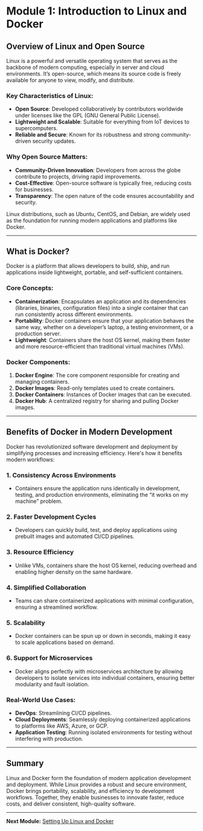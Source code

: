 # Module 1: Introduction to Linux and Docker

## Overview of Linux and Open Source

Linux is a powerful and versatile operating system that serves as the backbone of modern computing, especially in server and cloud environments. It’s open-source, which means its source code is freely available for anyone to view, modify, and distribute.

### Key Characteristics of Linux:
- **Open Source**: Developed collaboratively by contributors worldwide under licenses like the GPL (GNU General Public License).
- **Lightweight and Scalable**: Suitable for everything from IoT devices to supercomputers.
- **Reliable and Secure**: Known for its robustness and strong community-driven security updates.

### Why Open Source Matters:
- **Community-Driven Innovation**: Developers from across the globe contribute to projects, driving rapid improvements.
- **Cost-Effective**: Open-source software is typically free, reducing costs for businesses.
- **Transparency**: The open nature of the code ensures accountability and security.

Linux distributions, such as Ubuntu, CentOS, and Debian, are widely used as the foundation for running modern applications and platforms like Docker.

---

## What is Docker?

Docker is a platform that allows developers to build, ship, and run applications inside lightweight, portable, and self-sufficient containers.

### Core Concepts:
- **Containerization**: Encapsulates an application and its dependencies (libraries, binaries, configuration files) into a single container that can run consistently across different environments.
- **Portability**: Docker containers ensure that your application behaves the same way, whether on a developer’s laptop, a testing environment, or a production server.
- **Lightweight**: Containers share the host OS kernel, making them faster and more resource-efficient than traditional virtual machines (VMs).

### Docker Components:
1. **Docker Engine**: The core component responsible for creating and managing containers.
2. **Docker Images**: Read-only templates used to create containers.
3. **Docker Containers**: Instances of Docker images that can be executed.
4. **Docker Hub**: A centralized registry for sharing and pulling Docker images.

---

## Benefits of Docker in Modern Development

Docker has revolutionized software development and deployment by simplifying processes and increasing efficiency. Here's how it benefits modern workflows:

### 1. **Consistency Across Environments**
- Containers ensure the application runs identically in development, testing, and production environments, eliminating the “it works on my machine” problem.

### 2. **Faster Development Cycles**
- Developers can quickly build, test, and deploy applications using prebuilt images and automated CI/CD pipelines.

### 3. **Resource Efficiency**
- Unlike VMs, containers share the host OS kernel, reducing overhead and enabling higher density on the same hardware.

### 4. **Simplified Collaboration**
- Teams can share containerized applications with minimal configuration, ensuring a streamlined workflow.

### 5. **Scalability**
- Docker containers can be spun up or down in seconds, making it easy to scale applications based on demand.

### 6. **Support for Microservices**
- Docker aligns perfectly with microservices architecture by allowing developers to isolate services into individual containers, ensuring better modularity and fault isolation.

### Real-World Use Cases:
- **DevOps**: Streamlining CI/CD pipelines.
- **Cloud Deployments**: Seamlessly deploying containerized applications to platforms like AWS, Azure, or GCP.
- **Application Testing**: Running isolated environments for testing without interfering with production.

---

## Summary

Linux and Docker form the foundation of modern application development and deployment. While Linux provides a robust and secure environment, Docker brings portability, scalability, and efficiency to development workflows. Together, they enable businesses to innovate faster, reduce costs, and deliver consistent, high-quality software.

---

**Next Module:** [Setting Up Linux and Docker](./Module2_Setting_Up_Linux_and_Docker.md)
